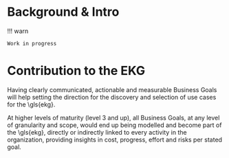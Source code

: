 # Background & Intro

!!! warn

    Work in progress

# Contribution to the EKG

Having clearly communicated, actionable and measurable Business Goals will help setting the direction
for the discovery and selection of use cases for the \gls{ekg}.

At higher levels of maturity (level 3 and up), all Business Goals, at any level of granularity and scope,
would end up being modelled and become part of the \gls{ekg}, directly or indirectly linked to every activity
in the organization, providing insights in cost, progress, effort and risks per stated goal.
